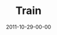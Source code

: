 ---
layout: message
category: message
series: "The Strong Challenge"
title: "Train"
date: 2011-10-29-00-00
message_id: 698
sc-permalink-url: "http://soundcloud.com/crdschurch/train"
audio: "http://s3.amazonaws.com/crossroads-media/messages/audio/strong04.mp3"
audio-duration: "53:52"
program: "http://s3.amazonaws.com/crossroads-media/documents/10_29-30_11STRONGProgram.pdf"
description: "You'll never find tires lying on the field during a football game. But running through them during practice helps build the necessary footwork and agility for game situations. Spiritual strengthening is no different. Engaging God in fresh ways can supercharge our growth, and reveal spiritual muscles we never even knew we had."
video: "http://s3.amazonaws.com/crossroads-media/messages/video/strong04.mp4"
video-duration: "53:59"
yt-embed-url: "//www.youtube.com/embed/nyJ79u0WkA4"
video-image: "http://s3.amazonaws.com/crossroads-media/images/strong04_still.jpg"
tag: 
 - mingo
 - strong-challenge
 - journey
 - train
 - program
explicit: false
---